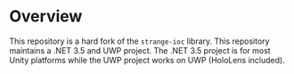 # Overview

This repository is a hard fork of the `strange-ioc` library. This repository maintains a .NET 3.5 and UWP project. The .NET 3.5 project is for most Unity platforms while the UWP project works on UWP (HoloLens included).
